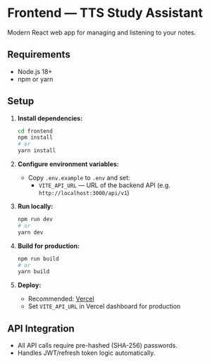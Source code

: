 # Frontend — TTS Study Assistant

Modern React web app for managing and listening to your notes.

## Requirements

- Node.js 18+
- npm or yarn

## Setup

1. **Install dependencies:**

   ```sh
   cd frontend
   npm install
   # or
   yarn install
   ```

2. **Configure environment variables:**

   - Copy `.env.example` to `.env` and set:
     - `VITE_API_URL` — URL of the backend API (e.g. `http://localhost:3000/api/v1`)

3. **Run locally:**

   ```sh
   npm run dev
   # or
   yarn dev
   ```

4. **Build for production:**

   ```sh
   npm run build
   # or
   yarn build
   ```

5. **Deploy:**
   - Recommended: [Vercel](https://vercel.com/)
   - Set `VITE_API_URL` in Vercel dashboard for production

## API Integration

- All API calls require pre-hashed (SHA-256) passwords.
- Handles JWT/refresh token logic automatically.
